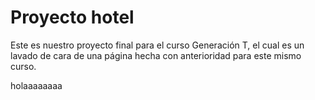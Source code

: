 # Proyecto hotel

Este es nuestro proyecto final para el curso Generación T, el cual es un lavado de cara de una página hecha con anterioridad para este mismo curso.

holaaaaaaaa